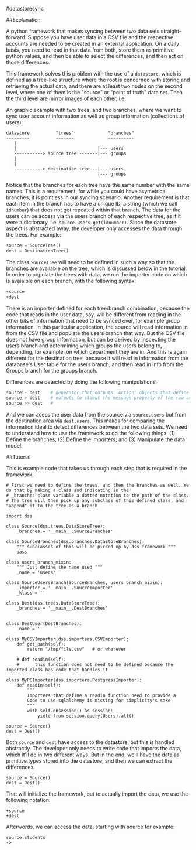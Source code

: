 #datastoresync

##Explanation

A python framework that makes syncing between two data sets straight-forward. Suppose you have user data in a CSV file and the respective accounts are needed to be created in an external application. On a daily basis, you need to read in that data from both, store them as primitive python values, and then be able to select the differences, and then act on those differences.

This framework solves this problem with the use of a `datastore`, which is defined as a tree-like structure where the root is concerned with storing and retrieving the actual data, and there are at least two nodes on the second level, where one of them is the "source" or "point of truth" data set. Then the third level are mirror images of each other, i.e. 

An graphic example with two trees, and two branches, where we want to sync user account information as well as group information (collections of users):
```
datastore          "trees"             "branches"
---------          -------             ----------
   |
   |                               |--- users
   -----------> source tree -------|--- groups
   |
   |
   -----------> destination tree --|--- users
                                   |--- groups
```

Notice that the branches for each tree have the same number with the same names. This is a requirement, for while you could have asymetrical branches, it is pointless in our syncing scenario. Another requirement is that each item in the branch has to have a unique ID, a string (which we call `idnumber`) that does not get repeated within that branch. The data for the users can be access via the users branch of each respective tree, as if it were a dictionary, i.e. `source.users.get(idnumber)`. Since the datastore aspect is abstracted away, the developer only accesses the data through the trees. For example:

```python
source = SourceTree()
dest = DestinationTree()
```

The class `SourceTree` will need to be defined in such a way so that the branches are available on the tree, which is discussed below in the tutorial. In order to populate the trees with data, we run the importer code on which is avaialble on each branch, with the following syntax:

```python
+source
+dest
```

There is an importer defined for each tree/branch combination, because the code that reads in the user data, say, will be different from reading in the other bits of information that need to be synced over, for example group information. In this particular application, the source will read information in from the CSV file and populate the users branch that way. But the CSV file does not have group information, but can be derived by inspecting the users branch and determining which groups the users belong to, depending, for example, on which department they are in. And this is again different for the destination tree, because it will read in information from the database's User table for the users branch, and then read in info from the Groups branch for the groups branch.

Differences are detected by doing the following manipulations:

```python
source - dest    # generator that outputs 'Action' objects that define the differences, used internally by the framework
source > dest    # outputs to stdout the message property of the raw action objects
source >> dest   # 
```

And we can acess the user data from the source via `source.users` but from the destination area via `dest.users`. This makes for comparing the information ideal to detect differences between the two data sets. We need to understand how to use the framework to do the following things: (1) Define the branches, (2) Define the importers, and (3) Manipulate the data model.

##Tutorial

This is example code that takes us through each step that is required in the framework.

```
# First we need to define the trees, and then the branches as well. We do that by making a class and indicating in the 
# _branches class variable a dotted notation to the path of the class. 
# The tree will then pick up any subclass of this defined class, and "append" it to the tree as a branch

import dss 

class Source(dss.trees.DataStoreTree):
    _branches = '__main__.SourceBranches'

class SourceBranches(dss.branches.DataStoreBranches):
    """ subclasses of this will be picked up by dss framework """
    pass

class users_branch_mixin:
    """ Just define the name used """
    _name = 'users'

class SourceUsersBranch(SourceBranches, users_branch_mixin):
    _importer = '__main__.SourceImporter'
    _klass = ''

class Dest(dss.trees.DataStoreTree):
    _branches = '__main__.DestBranches'


class DestUser(DestBranches):
    _name = '

class MyCSVImporter(dss.importers.CSVImporter):
    def get_path(self):
        return "/tmp/file.csv"   # or wherever

    # def readin(self):
    #      this function does not need to be defined because the imported class has code that handles it

class MyPGImporter(dss.importers.PostgressImporter):
    def readin(self):
        """
        Importers that define a readin function need to provide a 
        Code to use sqlalchemy is missing for simplicity's sake
        """
        with self.dbsession() as session:
            yield from session.query(Users).all()

source = Source()
dest = Dest()
```

Both `source` and `dest` have access to the datastore, but this is handled abstractly. The developer only needs to write code that imports the data, which it'll do in two different ways. But in the end, we'll have the data as primitive types stored into the datastore, and then we can extract the differences.

```
source = Source()
dest = Dest()
```

That will initialize the framework, but to actually import the data, we use the following notation:

```
+source
+dest
```

Afterwords, we can access the data, starting with source for example:

```
source.students
-> 
```
